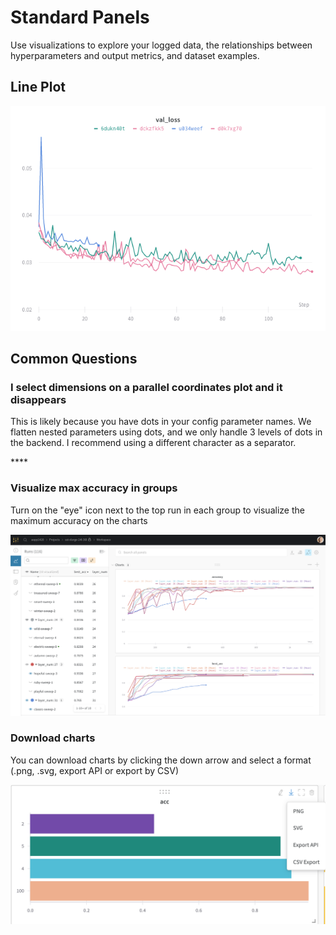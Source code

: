 # Standard Panels

Use visualizations to explore your logged data, the relationships between hyperparameters and output metrics, and dataset examples.

## Line Plot

![Visualize a metric over time from multiple different runs](../../../.gitbook/assets/docs-line-plot.png)

## Common Questions

### **I select dimensions on a parallel coordinates plot and it disappears**

This is likely because you have dots in your config parameter names. We flatten nested parameters using dots, and we only handle 3 levels of dots in the backend. I recommend using a different character as a separator.

\*\*\*\*

### Visualize max accuracy in groups

Turn on the "eye" icon next to the top run in each group to visualize the maximum accuracy on the charts

![](../../../.gitbook/assets/screen-shot-2020-02-12-at-3.45.09-pm.png)

### Download charts

You can download charts by clicking the down arrow and select a format \(.png, .svg, export API or export by CSV\)

![](../../../.gitbook/assets/screen-shot-2020-02-20-at-10.07.09-am.png)

